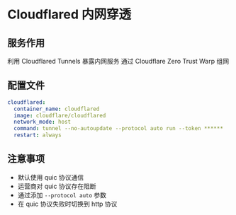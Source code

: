 # Cloudflared 内网穿透

## 服务作用

利用 Cloudflared Tunnels 暴露内网服务
通过 Cloudflare Zero Trust Warp 组网

## 配置文件

```yml
cloudflared:
  container_name: cloudflared
  image: cloudflare/cloudflared
  network_mode: host
  command: tunnel --no-autoupdate --protocol auto run --token ******
  restart: always
```

## 注意事项

- 默认使用 quic 协议通信
- 运营商对 quic 协议存在阻断
- 通过添加 `--protocol auto` 参数
- 在 quic 协议失败时切换到 http 协议
